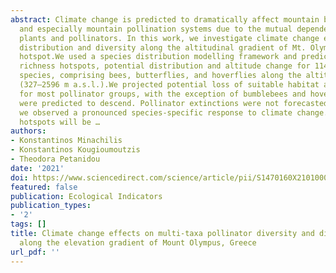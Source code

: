 ```yaml
---
abstract: Climate change is predicted to dramatically affect mountain biodiversity
  and especially mountain pollination systems due to the mutual dependence between
  plants and pollinators. In this work, we investigate climate change effects on pollinator
  distribution and diversity along the altitudinal gradient of Mt. Olympus, a biodiversity
  hotspot.We used a species distribution modelling framework and predicted species
  richness hotspots, potential distribution and altitude change for 114 pollinator
  species, comprising bees, butterflies, and hoverflies along the altitudinal gradient
  (327–2596 m a.s.l.).We projected potential loss of suitable habitat and upward shift
  for most pollinator groups, with the exception of bumblebees and hoverflies which
  were predicted to descend. Pollinator extinctions were not forecasted; instead,
  we observed a pronounced species-specific response to climate change. Species richness
  hotspots will be …
authors:
- Konstantinos Minachilis
- Konstantinos Kougioumoutzis
- Theodora Petanidou
date: '2021'
doi: https://www.sciencedirect.com/science/article/pii/S1470160X21010001
featured: false
publication: Ecological Indicators
publication_types:
- '2'
tags: []
title: Climate change effects on multi-taxa pollinator diversity and distribution
  along the elevation gradient of Mount Olympus, Greece
url_pdf: ''
---
```

